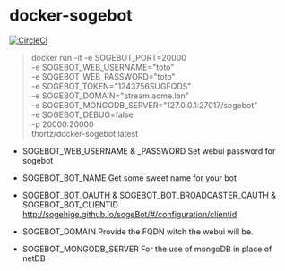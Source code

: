 # docker-sogebot

[![CircleCI](https://circleci.com/gh/th0rtz/docker-sogebot/tree/master.svg?style=svg)](https://circleci.com/gh/th0rtz/docker-sogebot/tree/master)

> docker run -it -e SOGEBOT_PORT=20000 \
	-e SOGEBOT_WEB_USERNAME="toto" \
	-e SOGEBOT_WEB_PASSWORD="toto" \
	-e SOGEBOT_TOKEN="1243756SUGFQDS" \
	-e SOGEBOT_DOMAIN="stream.acme.lan" \
	-e SOGEBOT_MONGODB_SERVER="127.0.0.1:27017/sogebot" \
	-e SOGEBOT_DEBUG=false \
	-p 20000:20000 \
	thortz/docker-sogebot:latest


- SOGEBOT_WEB_USERNAME & _PASSWORD
Set webui password for sogebot

- SOGEBOT_BOT_NAME
Get some sweet name for your bot

- SOGEBOT_BOT_OAUTH & SOGEBOT_BOT_BROADCASTER_OAUTH & SOGEBOT_BOT_CLIENTID
http://sogehige.github.io/sogeBot/#/configuration/clientid

- SOGEBOT_DOMAIN
Provide the FQDN witch the webui will be.

- SOGEBOT_MONGODB_SERVER
For the use of mongoDB in place of netDB


